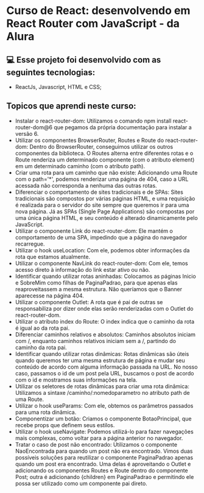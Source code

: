# Curso de React: desenvolvendo em React Router com JavaScript - da Alura

## 💻 Esse projeto foi desenvolvido com as seguintes tecnologias:

- ReactJs, Javascript, HTML e CSS;
## Topicos que aprendi neste curso: 

- Instalar o react-router-dom: Utilizamos o comando npm install react-router-dom@6 que pegamos da própria documentação para instalar a versão 6.
- Utilizar os componentes BrowserRouter, Routes e Route do react-router-dom: Dentro do BrowserRouter, conseguimos utilizar os outros componentes da biblioteca. O Routes alterna entre diferentes rotas e o Route renderiza um determinado componente (com o atributo element) em um determinado caminho (com o atributo path).
- Criar uma rota para um caminho que não existe: Adicionando uma Route com o path='*', podemos renderizar uma página de 404, caso a URL acessada não corresponda a nenhuma das outras rotas.
- Diferenciar o comportamento de sites tradicionais e de SPAs: Sites tradicionais são compostos por várias páginas HTML, e uma requisição é realizada para o servidor do site sempre que queremos ir para uma nova página. Já as SPAs (Single Page Applications) são compostas por uma única página HTML, e seu conteúdo é alterado dinamicamente pelo JavaScript.
- Utilizar o componente Link do react-router-dom: Ele mantém o comportamento de uma SPA, impedindo que a página do navegador recarregue.
- Utilizar o hook useLocation: Com ele, podemos obter informações da rota que estamos atualmente.
- Utilizar o componente NavLink do react-router-dom: Com ele, temos acesso direto à informação do link estar ativo ou não.
- Identificar quando utilizar rotas aninhadas: Colocamos as páginas Inicio e SobreMim como filhas de PaginaPadrao, para que apenas elas reaproveitassem a mesma estrutura. Não queríamos que o Banner aparecesse na página 404.
- Utilizar o componente Outlet: A rota que é pai de outras se responsabiliza por dizer onde elas serão renderizadas com o Outlet do react-router-dom.
- Utilizar o atributo index do Route: O index indica que o caminho da rota é igual ao da rota pai.
- Diferenciar caminhos relativos e absolutos: Caminhos absolutos iniciam com /, enquanto caminhos relativos iniciam sem a /, partindo do caminho da rota pai.
- Identificar quando utilizar rotas dinâmicas: Rotas dinâmicas são úteis quando queremos ter uma mesma estrutura de página e mudar seu conteúdo de acordo com alguma informação passada na URL. No nosso caso, passamos o id de um post pela URL, buscamos o post de acordo com o id e mostramos suas informações na tela.
- Utilizar os seletores de rotas dinâmicas para criar uma rota dinâmica: Utilizamos a sintaxe /caminho/:nomedoparametro no atributo path de uma Route.
- Utilizar o hook useParams: Com ele, obtemos os parâmetros passados para uma rota dinâmica.
- Componentizar um botão: Criamos o componente BotaoPrincipal, que recebe props que definem seus estilos.
- Utilizar o hook useNavigate: Podemos utilizá-lo para fazer navegações mais complexas, como voltar para a página anterior no navegador.
- Tratar o caso de post não encontrado: Utilizamos o componente NaoEncontrada para quando um post não era encontrado. Vimos duas possíveis soluções para reutilizar o componente PaginaPadrao apenas quando um post era encontrado. Uma delas é aproveitando o Outlet e adicionando os componentes Routes e Route dentro do componente Post; outra é adicionando {children} em PaginaPadrao e permitindo ele possa ser utilizado como um componente pai direto.
